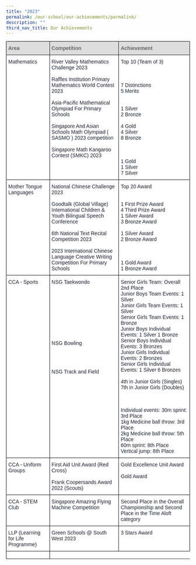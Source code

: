 ```yaml
---
title: "2023"
permalink: /our-school/our-achievements/permalink/
description: ""
third_nav_title: Our Achievements
---
```

<style type="text/css">
.tg  {border-collapse:collapse;border-spacing:0;margin:0px auto;}
.tg td{border-color:black;border-style:solid;border-width:1px;font-family:Arial, sans-serif;font-size:14px;
  overflow:hidden;padding:10px 5px;word-break:normal;}
.tg th{border-color:black;border-style:solid;border-width:1px;font-family:Arial, sans-serif;font-size:14px;
  font-weight:normal;overflow:hidden;padding:10px 5px;word-break:normal;}
.tg .tg-e14l{background-color:#DDD;color:#666;font-weight:bold;text-align:left;vertical-align:top}
.tg .tg-ryel{background-color:#FFF;color:#1A202C;text-align:left;vertical-align:top}
.half-spacing { content: ""; display: block; height: 0.5em;
</style>
<table class="tg">
  <thead>
    <tr>
      <th class="tg-e14l"><span style="color:#666;background-color:#DDD">Area</span></th>
      <th class="tg-e14l"><span style="color:#666;background-color:#DDD">Competition</span></th>
      <th class="tg-e14l"><span style="color:#666;background-color:#DDD">Achievement</span></th>
    </tr>
  </thead>
  <tbody>
    <tr>
      <td class="tg-ryel" rowspan="5">Mathematics</td>
      <td class="tg-ryel">River Valley Mathematics Challenge 2023<br>
      <br>
      Raffles Institution Primary Mathematics World Contest 2023<br>
      <br>
      Asia-Pacific Mathematical Olympiad For Primary Schools<br>
      <br>
      Singapore And Asian Schools Math Olympiad ( SASMO ) 2023 competition<br>
      <br>
      Singapore Math Kangaroo Contest (SMKC) 2023</td>
      <td class="tg-ryel">Top 10 (Team of 3)<br>
      <br>
      <br>
      <br>
      7 Distinctions<br>
      5 Merits<br>
      <br>
      <br>
      1 Silver<br>
      2 Bronze<br>
      <br>
      4 Gold<br>
      4 Silver<br>
      8 Bronze<br>
      <br>
      <br>
      <br>
      1 Gold<br>
      1 Silver<br>
      7 Silver</td>
    </tr>
    <tr>
    </tr>
    <tr>
    </tr>
    <tr>
    </tr>
    <tr>
    </tr>
    <tr>
      <td class="tg-ryel">Mother Tongue Languages</td>
      <td class="tg-ryel">National Chinese Challenge 2023<br>
      <br>
      Goodtalk (Global Village) International Children &amp; Youth Bilingual Speech Conference<br>
      <br>
      6th National Text Recital Competition 2023<br>
      <br>
      2023 International Chinese Language Creative Writing Competition For Primary Schools</td>
      <td class="tg-ryel">Top 20 Award<br>
      <br>
      <br>
      1 First Prize Award<br>
      4 Third Prize Award<br>
      1 Silver Award<br>
      3 Bronze Award<br>
      <br>
      1 Silver Award<br>
      2 Bronze Award<br>
      <br>
      <br>
      <br>
      1 Gold Award<br>
      1 Bronze Award</td>
    </tr>
    <tr>
    </tr>
    <tr>
      <td class="tg-ryel">CCA - Sports</td>
      <td class="tg-ryel">NSG Taekwondo<br>
      <br>
      <br>
      <br>
      <br>
      <br>
      <br>
      <br>
      <br>
      <br>
      <br class="half-spacing">
      NSG Bowling<br>
      <br>
      <br>
      <br>
      <br class="half-spacing">
      <br class="half-spacing">
      NSG Track and Field</td>
      <td class="tg-ryel">Senior Girls Team: Overall 2nd Place<br>
      Junior Boys Team Events: 1 Silver<br>
      Junior Girls Team Events: 1 Silver<br>
      Senior Girls Team Events: 1 Bronze<br>
      Junior Boys Individual Events: 1 Silver 1 Bronze<br>
      Senior Boys Individual Events: 3 Bronzes<br>
      Junior Girls Individual Events: 2 Bronzes<br>
      Senior Girls Individual Events: 1 Silver 6 Bronzes<br>
      <br>
      4th in Junior Girls (Singles)<br>
      7th in Junior Girls (Doubles)<br>
      <br>
      <br>
      <br class="half-spacing">
      <br class="half-spacing">
      Individual events: 30m sprint: 3rd Place<br>
      1kg Medicine ball throw: 3rd Place<br>
      2kg Medicine ball throw: 5th Place<br>
      60m sprint: 8th Place<br>
      Vertical jump: 8th Place</td>
    </tr>
    <tr>
      <td class="tg-ryel">CCA - Uniform Groups</td>
      <td class="tg-ryel">First Aid Unit Award (Red Cross)<br>
      <br>
      Frank Coopersands Award 2022 (Scouts)<br></td>
      <td class="tg-ryel">Gold Excellence Unit Award<br>
      <br>
      Gold Award<br></td>
    </tr>
    <tr>
      <td class="tg-ryel">CCA - STEM Club</td>
      <td class="tg-ryel">Singapore Amazing Flying Machine Competition<br>
      <br>
      <br></td>
      <td class="tg-ryel">Second Place in the Overall Championship and Second Place in the Time Aloft category<br></td>
    </tr>
    <tr>
      <td class="tg-ryel">LLP (Learning for Life Programme)</td>
      <td class="tg-ryel">Green Schools @ South West 2023</td>
      <td class="tg-ryel">3 Stars Award<br></td>
    </tr>
    <tr>
      <td></td>
    </tr>
  </tbody>
</table>